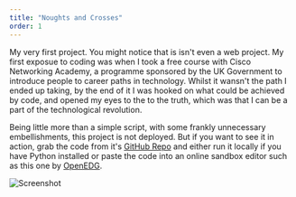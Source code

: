 ```yaml
---
title: "Noughts and Crosses"
order: 1
---
```


My very first project. You might notice that is isn't even a web project. My first exposue to coding was when I took a free course with Cisco Networking Academy, a programme sponsored by the UK Government to introduce people to career paths in technology. Whilst it wansn't the path I ended up taking, by the end of it I was hooked on what could be achieved by code, and opened my eyes to the to the truth, which was that I can be a part of the technological revolution.

Being little more than a simple script, with some frankly unnecessary embellishments, this project is not deployed. But if you want to see it in action, grab the code from it's [GitHub Repo](https://github.com/James-Bosley/noughts-and-crosses#link-info) and either run it locally if you have Python installed or paste the code into an online sandbox editor such as this one by [OpenEDG](https://edube.org/sandbox#link-info).

![Screenshot](TODO)
